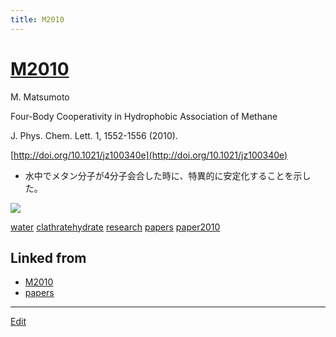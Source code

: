 ```yaml
---
title: M2010
---
```

# [M2010](/M2010)

M. Matsumoto

Four-Body Cooperativity in Hydrophobic Association of Methane

J. Phys. Chem. Lett. 1, 1552-1556 (2010).

[http://doi.org/10.1021/jz100340e](http://doi.org/10.1021/jz100340e)


* 水中でメタン分子が4分子会合した時に、特異的に安定化することを示した。

![](https://i.gyazo.com/60afec7fa53ac2336f74db3400b04bf9.gif)

[water](/water) [clathratehydrate](/clathratehydrate) [research](/research) [papers](/papers) [paper2010](/paper2010)



## Linked from

* [M2010](/M2010)
* [papers](/papers)


----
[Edit](https://github.com/vitroid/vitroid.github.io/edit/master/MD/M2010.md)
